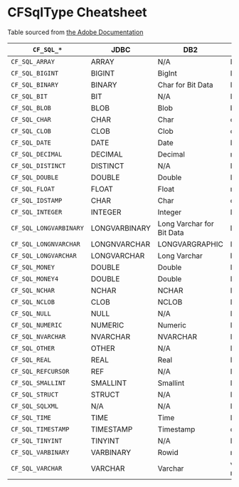 # CFSqlType Cheatsheet

Table sourced from [the Adobe Documentation][docs]

[docs]: https://helpx.adobe.com/coldfusion/cfml-reference/coldfusion-tags/tags-p-q/cfqueryparam.html

| `CF_SQL_*`             | JDBC          | DB2                       | Oracle              | SQL Server    |
| ---------------------- | ------------- | ------------------------- | ------------------- | ------------- |
| `CF_SQL_ARRAY`         | ARRAY         | N/A                       | N/A                 | N/A           |
| `CF_SQL_BIGINT`        | BIGINT        | BigInt                    | N/A                 | BigInt        |
| `CF_SQL_BINARY`        | BINARY        | Char for Bit Data         | N/A                 | binaryt       |
| `CF_SQL_BIT`           | BIT           | N/A                       | N/A                 | bit           |
| `CF_SQL_BLOB`          | BLOB          | Blob                      | blob, bfile         | longvarbinary |
| `CF_SQL_CHAR`          | CHAR          | Char                      | char, nchar         | char          |
| `CF_SQL_CLOB`          | CLOB          | Clob                      | clob, nclob         | N/A           |
| `CF_SQL_DATE`          | DATE          | Date                      | N/A/                | date          |
| `CF_SQL_DECIMAL`       | DECIMAL       | Decimal                   | number              | decimal       |
| `CF_SQL_DISTINCT`      | DISTINCT      | N/A                       | N/A                 | N/A           |
| `CF_SQL_DOUBLE`        | DOUBLE        | Double                    | N/A                 | double        |
| `CF_SQL_FLOAT`         | FLOAT         | Float                     | number              | real          |
| `CF_SQL_IDSTAMP`       | CHAR          | Char                      | char, nchar         | char          |
| `CF_SQL_INTEGER`       | INTEGER       | Integer                   | N/A                 | integer       |
| `CF_SQL_LONGVARBINARY` | LONGVARBINARY | Long Varchar for Bit Data | long raw            | image         |
| `CF_SQL_LONGNVARCHAR`  | LONGNVARCHAR  | LONGVARGRAPHIC            | NVARCHAR2           | ntext         |
| `CF_SQL_LONGVARCHAR`   | LONGVARCHAR   | Long Varchar              | long                | text          |
| `CF_SQL_MONEY`         | DOUBLE        | Double                    | N/A                 | double        |
| `CF_SQL_MONEY4`        | DOUBLE        | Double                    | N/A                 | double        |
| `CF_SQL_NCHAR`         | NCHAR         | NCHAR                     | NCHAR               | nchar         |
| `CF_SQL_NCLOB`         | CLOB          | NCLOB                     | NCLOB               | nvarchar      |
| `CF_SQL_NULL`          | NULL          | N/A                       | N/A                 | N/A           |
| `CF_SQL_NUMERIC`       | NUMERIC       | Numeric                   | N/A                 | numeric       |
| `CF_SQL_NVARCHAR`      | NVARCHAR      | NVARCHAR                  | NVARCHAR2           | nvarchar      |
| `CF_SQL_OTHER`         | OTHER         | N/A                       | N/A                 | N/A           |
| `CF_SQL_REAL`          | REAL          | Real                      | N/A                 | real          |
| `CF_SQL_REFCURSOR`     | REF           | N/A                       | N/A                 | N/A           |
| `CF_SQL_SMALLINT`      | SMALLINT      | Smallint                  | N/A                 | smallint      |
| `CF_SQL_STRUCT`        | STRUCT        | N/A                       | N/A                 | N/A           |
| `CF_SQL_SQLXML`        | N/A           | N/A                       | N/A                 | xml           |
| `CF_SQL_TIME`          | TIME          | Time                      | N/A                 | time          |
| `CF_SQL_TIMESTAMP`     | TIMESTAMP     | Timestamp                 | date                | datetime      |
| `CF_SQL_TINYINT`       | TINYINT       | N/A                       | N/A                 | tinyint       |
| `CF_SQL_VARBINARY`     | VARBINARY     | Rowid                     | raw                 | varbinary     |
| `CF_SQL_VARCHAR`       | VARCHAR       | Varchar                   | varchar2, nvarchar2 | varchar       |

